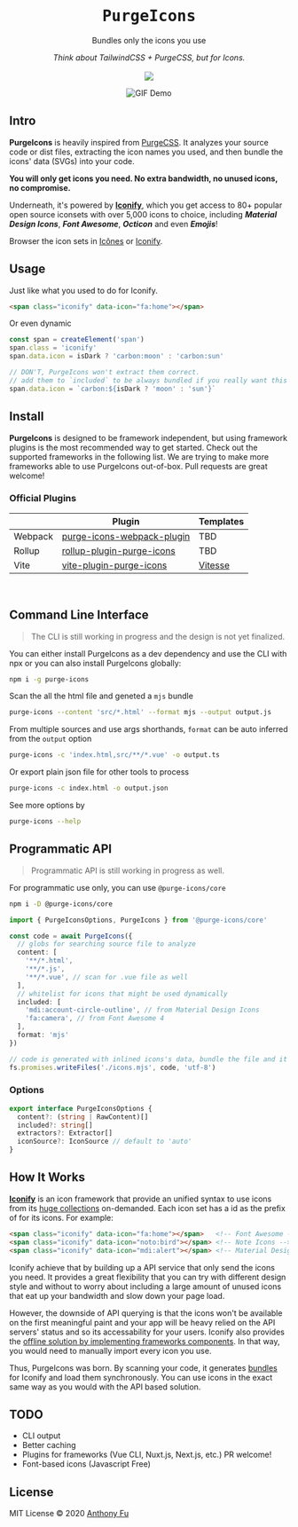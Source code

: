 <h1 align='center'><samp>PurgeIcons</samp></h1>

<p align='center'>Bundles only the icons you use</p>

<p align='center'><em>Think about TailwindCSS + PurgeCSS, but for Icons.</em>

<br>
<br>

<a href='https://www.npmjs.com/package/purge-icons'>
<img src='https://img.shields.io/npm/v/purge-icons?color=222&style=flat-square'>
</a>
</p>

<p align='center'>
<img src='https://user-images.githubusercontent.com/11247099/89781398-ce625a80-db45-11ea-86bf-d50471c526b7.gif' alt='GIF Demo'/>
</p>


## Intro

**PurgeIcons** is heavily inspired from [PurgeCSS](https://purgecss.com/). It analyzes your source code or dist files, extracting the icon names you used, and then bundle the icons' data (SVGs) into your code.

**You will only get icons you need. No extra bandwidth, no unused icons, no compromise.**

Underneath, it's powered by [**Iconify**](https://iconify.design), which you get access to 80+ popular open source iconsets with over 5,000 icons to choice, including ***Material Design Icons***, ***Font Awesome***, ***Octicon*** and even ***Emojis***!

Browser the icon sets in [Icônes](https://icones.netlify.app/) or [Iconify](https://iconify.design/icon-sets/).


## Usage

Just like what you used to do for Iconify.

```html
<span class="iconify" data-icon="fa:home"></span>
```

Or even dynamic

```js
const span = createElement('span')
span.class = 'iconify'
span.data.icon = isDark ? 'carbon:moon' : 'carbon:sun'

// DON'T, PurgeIcons won't extract them correct.
// add them to `included` to be always bundled if you really want this
span.data.icon = `carbon:${isDark ? 'moon' : 'sun'}`
```

## Install

**PurgeIcons** is designed to be framework independent, but using framework plugins is the most recommended way to get started. Check out the supported frameworks in the following list. We are trying to make more frameworks able to use PurgeIcons out-of-box. Pull requests are great welcome!

### Official Plugins

| | Plugin | Templates |
| --- | --- | -- |
| Webpack | [purge-icons-webpack-plugin](./packages/purge-icons-webpack-plugin) | TBD |
| Rollup | [rollup-plugin-purge-icons](./packages/rollup-plugin-purge-icons) | TBD |
| Vite | [vite-plugin-purge-icons](./packages/vite-plugin-purge-icons) | [Vitesse](https://github.com/antfu/vitesse) |

<br>

## Command Line Interface

> The CLI is still working in progress and the design is not yet finalized.

You can either install PurgeIcons as a dev dependency and use the CLI with npx or you can also install PurgeIcons globally:

```bash
npm i -g purge-icons

```

Scan the all the html file and geneted a `mjs` bundle

```bash
purge-icons --content 'src/*.html' --format mjs --output output.js
```

From multiple sources and use args shorthands, `format` can be auto inferred from the `output` option  

```bash
purge-icons -c 'index.html,src/**/*.vue' -o output.ts
```

Or export plain json file for other tools to process

```bash
purge-icons -c index.html -o output.json
```

See more options by

```bash
purge-icons --help
```

## Programmatic API

> Programmatic API is still working in progress as well.

For programmatic use only, you can use `@purge-icons/core`

```bash
npm i -D @purge-icons/core
```

```ts
import { PurgeIconsOptions, PurgeIcons } from '@purge-icons/core'

const code = await PurgeIcons({
  // globs for searching source file to analyze
  content: [
    '**/*.html',
    '**/*.js',
    '**/*.vue', // scan for .vue file as well
  ],
  // whitelist for icons that might be used dynamically
  included: [
    'mdi:account-circle-outline', // from Material Design Icons
    'fa:camera', // from Font Awesome 4
  ],
  format: 'mjs'
})

// code is generated with inlined icons's data, bundle the file and it's done.
fs.promises.writeFiles('./icons.mjs', code, 'utf-8')
```

### Options 

```ts
export interface PurgeIconsOptions {
  content?: (string | RawContent)[]
  included?: string[]
  extractors?: Extractor[]
  iconSource?: IconSource // default to 'auto'
}
```

## How It Works

[**Iconify**](https://iconify.design) is an icon framework that provide an unified syntax to use icons from its [huge collections](https://iconify.design/icon-sets/) on-demanded. Each icon set has a id as the prefix of for its icons. For example:

```html
<span class="iconify" data-icon="fa:home"></span>   <!-- Font Awesome -->
<span class="iconify" data-icon="noto:bird"></span> <!-- Note Icons -->
<span class="iconify" data-icon="mdi:alert"></span> <!-- Material Design Icons -->
```

Iconify achieve that by building up a API service that only send the icons you need. It provides a great flexibility that you can try with different design style and without to worry about including a large amount of unused icons that eat up your bandwidth and slow down your page load.

However, the downside of API querying is that the icons won't be available on the first meaningful paint and your app will be heavy relied on the API servers' status and so its accessability for your users. Iconify also provides the [offline solution by implementing frameworks components](https://docs.iconify.design/implementations/#components). In that way, you would need to manually import every icon you use.

Thus, PurgeIcons was born. By scanning your code, it generates [bundles](https://docs.iconify.design/sources/bundles/) for Iconify and load them synchronously. You can use icons in the exact same way as you would with the API based solution.


## TODO

- CLI output
- Better caching
- Plugins for frameworks (Vue CLI, Nuxt.js, Next.js, etc.) PR welcome!
- Font-based icons (Javascript Free)

## License

MIT License © 2020 [Anthony Fu](https://github.com/antfu)
